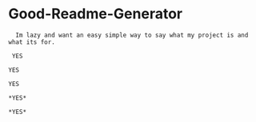 # Good-Readme-Generator

      Im lazy and want an easy simple way to say what my project is and what its for.

     YES

    YES

    YES

    *YES*

    *YES*
